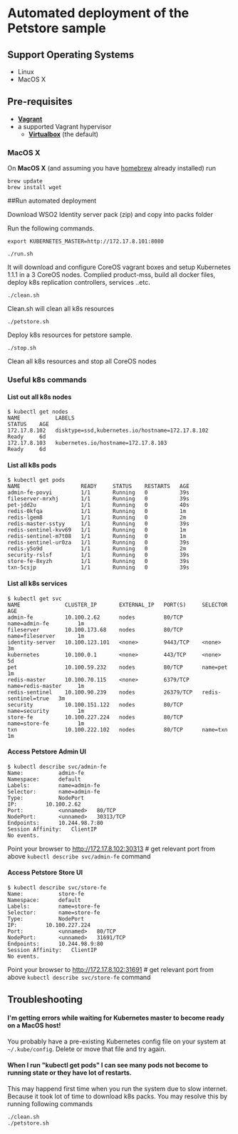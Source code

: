 # Automated deployment of the Petstore sample

## Support Operating Systems
 * Linux
 * MacOS X

## Pre-requisites

 * **[Vagrant](https://www.vagrantup.com)**
 * a supported Vagrant hypervisor
 	* **[Virtualbox](https://www.virtualbox.org)** (the default)
 	
### MacOS X

On **MacOS X** (and assuming you have [homebrew](http://brew.sh) already installed) run

```
brew update
brew install wget
```


##Run automated deployment 

Download WSO2 Identity server pack (zip) and copy into packs folder

Run the following commands.
```
export KUBERNETES_MASTER=http://172.17.8.101:8080
```
```
./run.sh 
```
It will download and configure CoreOS vagrant boxes and setup Kubernetes 1.1.1 in a 3 CoreOS nodes. Complied product-mss, build all docker files, deploy k8s replication controllers, services ..etc.

```
./clean.sh
```

Clean.sh will clean all k8s resources

```
./petstore.sh
```

Deploy k8s resources for petstore sample.

```
./stop.sh
```
 Clean all k8s resources and stop all CoreOS nodes

### Useful k8s commands

#### List out all k8s nodes
```
$ kubectl get nodes
NAME           LABELS                                             STATUS    AGE
172.17.8.102   disktype=ssd,kubernetes.io/hostname=172.17.8.102   Ready     6d
172.17.8.103   kubernetes.io/hostname=172.17.8.103                Ready     6d
```
#### List all k8s pods
```
$ kubectl get pods
NAME                   READY     STATUS    RESTARTS   AGE
admin-fe-povyi         1/1       Running   0          39s
fileserver-mrxhj       1/1       Running   0          39s
pet-jdd2u              1/1       Running   0          40s
redis-0kfqa            1/1       Running   0          1m
redis-lgem8            1/1       Running   0          2m
redis-master-sstyy     1/1       Running   0          39s
redis-sentinel-kvv69   1/1       Running   0          1m
redis-sentinel-m7t08   1/1       Running   0          1m
redis-sentinel-ur0za   1/1       Running   0          39s
redis-y5o9d            1/1       Running   0          2m
security-rslsf         1/1       Running   0          39s
store-fe-8xyzh         1/1       Running   0          39s
txn-5csjp              1/1       Running   0          39s
```
#### List all k8s services
```
$ kubectl get svc
NAME              CLUSTER_IP       EXTERNAL_IP   PORT(S)     SELECTOR              AGE
admin-fe          10.100.2.62      nodes         80/TCP      name=admin-fe         1m
fileserver        10.100.173.68    nodes         80/TCP      name=fileserver       1m
identity-server   10.100.123.101   <none>        9443/TCP    <none>                3m
kubernetes        10.100.0.1       <none>        443/TCP     <none>                5d
pet               10.100.59.232    nodes         80/TCP      name=pet              1m
redis-master      10.100.70.115    <none>        6379/TCP    name=redis-master     1m
redis-sentinel    10.100.90.239    nodes         26379/TCP   redis-sentinel=true   3m
security          10.100.151.122   nodes         80/TCP      name=security         1m
store-fe          10.100.227.224   nodes         80/TCP      name=store-fe         1m
txn               10.100.222.102   nodes         80/TCP      name=txn              1m
```
#### Access Petstore Admin UI
```
$ kubectl describe svc/admin-fe
Name:			admin-fe
Namespace:		default
Labels:			name=admin-fe
Selector:		name=admin-fe
Type:			NodePort
IP:			10.100.2.62
Port:			<unnamed>	80/TCP
NodePort:		<unnamed>	30313/TCP
Endpoints:		10.244.98.7:80
Session Affinity:	ClientIP
No events.
```
Point your browser to http://172.17.8.102:30313 # get relevant port from above `kubectl describe svc/admin-fe` command

#### Access Petstore Store UI
```
$ kubectl describe svc/store-fe
Name:			store-fe
Namespace:		default
Labels:			name=store-fe
Selector:		name=store-fe
Type:			NodePort
IP:			10.100.227.224
Port:			<unnamed>	80/TCP
NodePort:		<unnamed>	31691/TCP
Endpoints:		10.244.98.9:80
Session Affinity:	ClientIP
No events.
```
Point your browser to http://172.17.8.102:31691 # get relevant port from above `kubectl describe svc/store-fe` command


## Troubleshooting

#### I'm getting errors while waiting for Kubernetes master to become ready on a MacOS host!

You probably have a pre-existing Kubernetes config file on your system at `~/.kube/config`. Delete or move that file and try again.

#### When I run "kubectl get pods" I can see many pods not become to running state or they have lot of restarts.

This may happend first time when you run the system due to slow internet. Because it took lot of time to download k8s packs. You may resolve this by running following commands
```
./clean.sh
./petstore.sh
```



